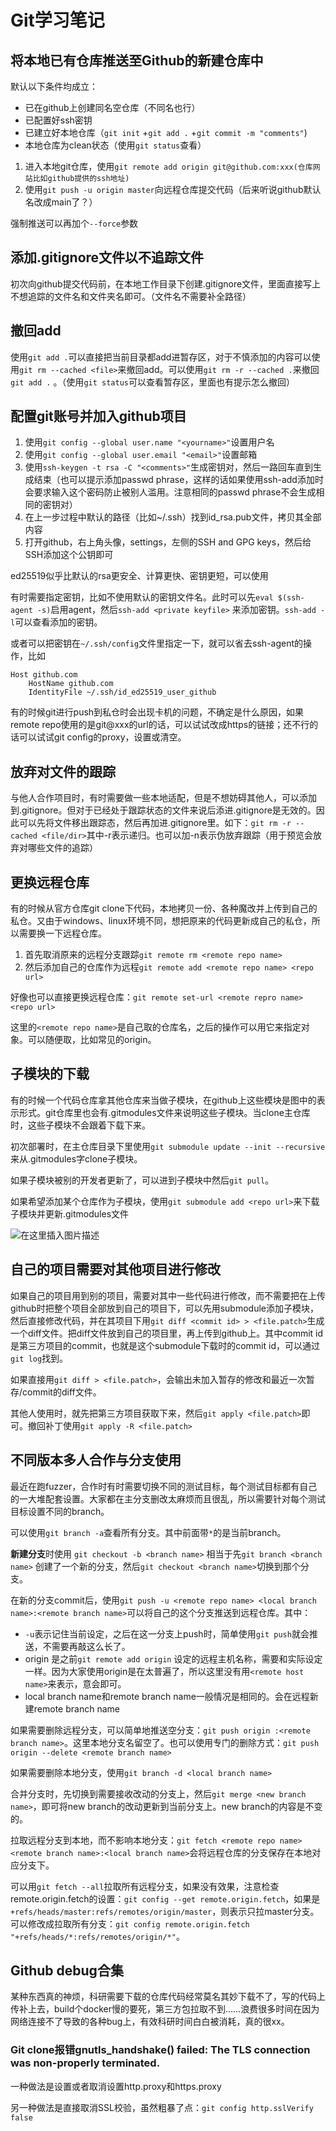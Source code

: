 # Git学习笔记

## 将本地已有仓库推送至Github的新建仓库中

默认以下条件均成立：

* 已在github上创建同名空仓库（不同名也行）
* 已配置好ssh密钥
* 已建立好本地仓库（`git init` +`git add .` +`git commit -m "comments"`)
* 本地仓库为clean状态（使用`git status`查看）

1. 进入本地git仓库，使用`git remote add origin git@github.com:xxx(仓库网站比如github提供的ssh地址)`
2. 使用`git push -u origin master`向远程仓库提交代码（后来听说github默认名改成main了？）

强制推送可以再加个`--force`参数

## 添加.gitignore文件以不追踪文件

初次向github提交代码前，在本地工作目录下创建.gitignore文件，里面直接写上不想追踪的文件名和文件夹名即可。（文件名不需要补全路径）

## 撤回add

使用`git add .`可以直接把当前目录都add进暂存区，对于不慎添加的内容可以使用`git rm --cached <file>`来撤回add。可以使用`git rm -r --cached .`来撤回`git add .` 。（使用`git status`可以查看暂存区，里面也有提示怎么撤回）

## 配置git账号并加入github项目

1. 使用`git config --global user.name "<yourname>"`设置用户名
2. 使用`git config --global user.email "<email>"`设置邮箱
3. 使用`ssh-keygen -t rsa -C "<comments>"`生成密钥对，然后一路回车直到生成结束（也可以提示添加passwd phrase，这样的话如果使用ssh-add添加时会要求输入这个密码防止被别人滥用。注意相同的passwd phrase不会生成相同的密钥对）
4. 在上一步过程中默认的路径（比如~/.ssh）找到id_rsa.pub文件，拷贝其全部内容
5. 打开github，右上角头像，settings，左侧的SSH and GPG keys，然后给SSH添加这个公钥即可

ed25519似乎比默认的rsa更安全、计算更快、密钥更短，可以使用

有时需要指定密钥，比如不使用默认的密钥文件名。此时可以先`eval $(ssh-agent -s)`启用agent，然后`ssh-add <private keyfile>` 来添加密钥。`ssh-add -l`可以查看添加的密钥。

或者可以把密钥在`~/.ssh/config`文件里指定一下，就可以省去ssh-agent的操作，比如

```text
Host github.com
    HostName github.com
    IdentityFile ~/.ssh/id_ed25519_user_github
```

有的时候git进行push到私仓时会出现卡机的问题，不确定是什么原因，如果remote repo使用的是git@xxx的url的话，可以试试改成https的链接；还不行的话可以试试git config的proxy，设置或清空。

## 放弃对文件的跟踪

与他人合作项目时，有时需要做一些本地适配，但是不想妨碍其他人，可以添加到.gitignore。但对于已经处于跟踪状态的文件来说后添进.gitignore是无效的。因此可以先将文件移出跟踪态，然后再加进.gitignore里。如下：`git rm -r --cached <file/dir>`其中-r表示递归。也可以加-n表示伪放弃跟踪（用于预览会放弃对哪些文件的追踪）

## 更换远程仓库

有的时候从官方仓库git clone下代码，本地拷贝一份、各种魔改并上传到自己的私仓。又由于windows、linux环境不同，想把原来的代码更新成自己的私仓，所以需要换一下远程仓库。

1. 首先取消原来的远程分支跟踪`git remote rm <remote repo name>`
2. 然后添加自己的仓库作为远程`git remote add <remote repo name> <repo url>`

好像也可以直接更换远程仓库：`git remote set-url <remote repro name> <repo url>`

这里的`<remote repo name>`是自己取的仓库名，之后的操作可以用它来指定对象。可以随便取，比如常见的origin。

## 子模块的下载

有的时候一个代码仓库拿其他仓库来当做子模块，在github上这些模块是图中的表示形式。git仓库里也会有.gitmodules文件来说明这些子模块。当clone主仓库时，这些子模块不会跟着下载下来。

初次部署时，在主仓库目录下里使用`git submodule update --init --recursive`来从.gitmodules字clone子模块。

如果子模块被别的开发者更新了，可以进到子模块中然后`git pull`。

如果希望添加某个仓库作为子模块，使用`git submodule add <repo url>`来下载子模块并更新.gitmodules文件

![在这里插入图片描述](https://img-blog.csdnimg.cn/b1b1f440149d442485b22683b9351e98.png#pic_center)

## 自己的项目需要对其他项目进行修改

如果自己的项目用到别的项目，需要对其中一些代码进行修改，而不需要把在上传github时把整个项目全部放到自己的项目下，可以先用submodule添加子模块，然后直接修改代码，并在其项目下用`git diff <commit id> > <file.patch>`生成一个diff文件。把diff文件放到自己的项目里，再上传到github上。其中commit id是第三方项目的commit，也就是这个submodule下载时的commit id，可以通过`git log`找到。

如果直接用`git diff > <file.patch>`，会输出未加入暂存的修改和最近一次暂存/commit的diff文件。

其他人使用时，就先把第三方项目获取下来，然后`git apply <file.patch>`即可。撤回补丁使用`git apply -R <file.patch>`

## 不同版本多人合作与分支使用

最近在跑fuzzer，合作时有时需要切换不同的测试目标，每个测试目标都有自己的一大堆配套设置。大家都在主分支删改太麻烦而且很乱，所以需要针对每个测试目标设置不同的branch。

可以使用`git branch -a`查看所有分支。其中前面带`*`的是当前branch。

**新建分支**时使用 `git checkout -b <branch name>` 相当于先`git branch <branch name>` 创建了一个新的分支，然后`git checkout <branch name>`切换到那个分支。

在新的分支commit后，使用`git push -u <remote repo name> <local branch name>:<remote branch name>`可以将自己的这个分支推送到远程仓库。其中：

*  `-u`表示记住当前设定，之后在这一分支上push时，简单使用`git push`就会推送，不需要再敲这么长了。
*  origin 是之前`git remote add origin` 设定的远程主机名称，需要和实际设定一样。因为大家使用origin是在太普遍了，所以这里没有用`<remote host name>`来表示，意会即可。
*  local branch name和remote branch name一般情况是相同的。会在远程新建remote branch name

如果需要删除远程分支，可以简单地推送空分支：`git push origin :<remote branch name>`。这里本地分支名留空了。也可以使用专门的删除方式：`git push origin --delete <remote branch name>`

如果需要删除本地分支，使用`git branch -d <local branch name>`

合并分支时，先切换到需要接收改动的分支上，然后`git merge <new branch name>`，即可将new branch的改动更新到当前分支上。new branch的内容是不变的。

拉取远程分支到本地，而不影响本地分支：`git fetch <remote repo name> <remote branch name>:<local branch name>`会将远程仓库的分支保存在本地对应分支下。

可以用`git fetch --all`拉取所有远程分支，如果没有效果，注意检查remote.origin.fetch的设置：`git config --get remote.origin.fetch`，如果是`+refs/heads/master:refs/remotes/origin/master`，则表示只拉master分支。可以修改成拉取所有分支：`git config remote.origin.fetch "+refs/heads/*:refs/remotes/origin/*"`。

## Github debug合集

某种东西真的神烦，科研需要下载的仓库代码经常莫名其妙下载不了，写的代码上传补上去，build个docker慢的要死，第三方包拉取不到……浪费很多时间在因为网络连接不了导致的各种bug上，有效科研时间白白被消耗，真的很xx。

### Git clone报错gnutls_handshake() failed: The TLS connection was non-properly terminated.

一种做法是设置或者取消设置http.proxy和https.proxy

另一种做法是直接取消SSL校验，虽然粗暴了点：`git config http.sslVerify false`

